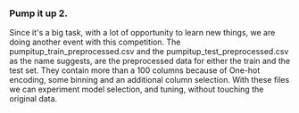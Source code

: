### Pump it up 2.
Since it's a big task, with a lot of opportunity to learn new things, we are doing another event with this competition. The pumpitup_train_preprocessed.csv and the pumpitup_test_preprocessed.csv as the name suggests, are the preprocessed data for either the train and the test set. They contain more than a 100 columns because of One-hot encoding, some binning and an additional column selection. With these files we can experiment model selection, and tuning, without touching the original data.
